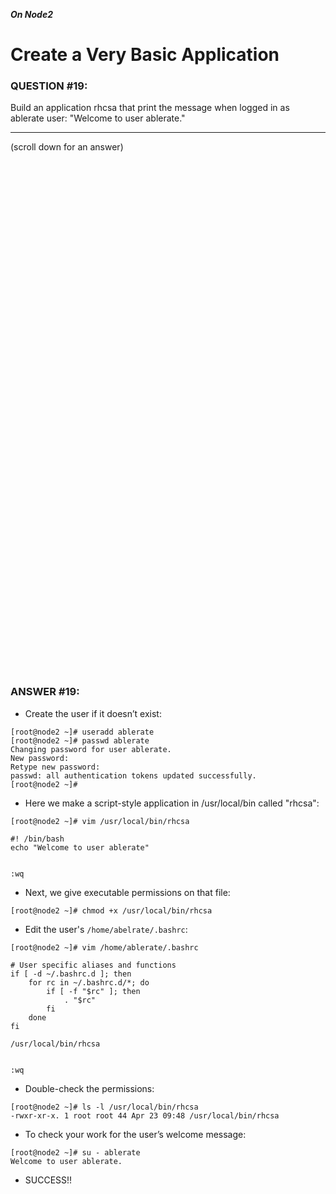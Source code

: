 ***On Node2***

# Create a Very Basic Application

### QUESTION #19:
Build an application rhcsa that print the message when logged in as ablerate user: "Welcome to user ablerate."

***
(scroll down for an answer)

<br/><br/><br/><br/><br/><br/><br/><br/><br/><br/><br/><br/><br/><br/><br/><br/><br/><br/><br/><br/><br/><br/><br/><br/>
<br/><br/><br/><br/><br/><br/><br/><br/><br/><br/><br/><br/><br/><br/><br/><br/><br/><br/><br/><br/><br/><br/><br/><br/>

### ANSWER #19:

* Create the user if it doesn’t exist:
```
[root@node2 ~]# useradd ablerate
[root@node2 ~]# passwd ablerate
Changing password for user ablerate.
New password:
Retype new password: 
passwd: all authentication tokens updated successfully.
[root@node2 ~]#
```

* Here we make a script-style application in /usr/local/bin called "rhcsa":
```
[root@node2 ~]# vim /usr/local/bin/rhcsa

#! /bin/bash
echo "Welcome to user ablerate"


:wq
```

* Next, we give executable permissions on that file:
```
[root@node2 ~]# chmod +x /usr/local/bin/rhcsa
```

* Edit the user's ```/home/abelrate/.bashrc```:
```
[root@node2 ~]# vim /home/ablerate/.bashrc

# User specific aliases and functions
if [ -d ~/.bashrc.d ]; then
    for rc in ~/.bashrc.d/*; do
        if [ -f "$rc" ]; then
            . "$rc"
        fi
    done
fi

/usr/local/bin/rhcsa


:wq
```

* Double-check the permissions:
```
[root@node2 ~]# ls -l /usr/local/bin/rhcsa
-rwxr-xr-x. 1 root root 44 Apr 23 09:48 /usr/local/bin/rhcsa
```

* To check your work for the user’s welcome message:
```
[root@node2 ~]# su - ablerate
Welcome to user ablerate.
```

* SUCCESS!!



